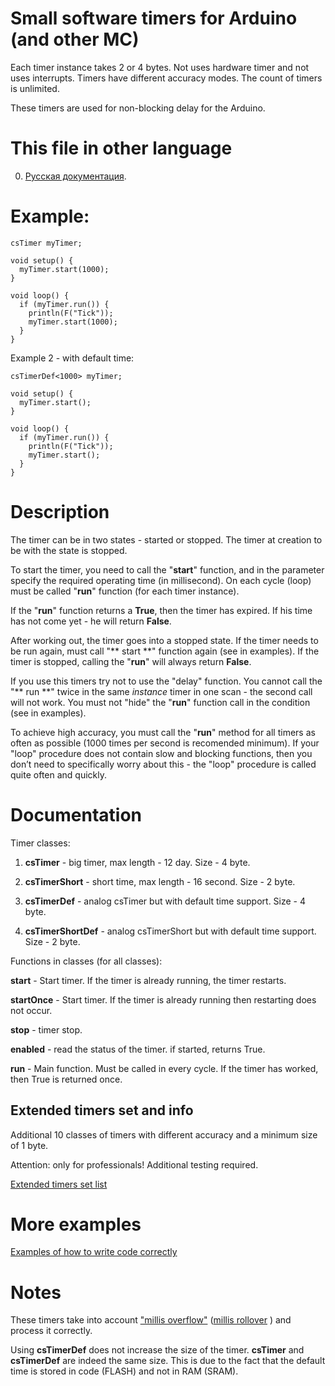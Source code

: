 # Small software timers for Arduino (and other MC)

Each timer instance takes 2 or 4 bytes. Not uses hardware timer and not uses interrupts. Timers have different accuracy modes. The count of timers is unlimited.

These timers are used for non-blocking delay for the Arduino.

# This file in other language
0) [Русская документация](README_RUS.md).

# Example:
````
csTimer myTimer;

void setup() {
  myTimer.start(1000);
}

void loop() {
  if (myTimer.run()) {
    println(F("Tick"));
    myTimer.start(1000);
  }
}

````

Example 2 - with default time:
````
csTimerDef<1000> myTimer;

void setup() {
  myTimer.start();
}

void loop() {
  if (myTimer.run()) {
    println(F("Tick"));
    myTimer.start();
  }
}

````

# Description

The timer can be in two states - started or stopped.
The timer at creation to be with the state is stopped.

To start the timer, you need to call the "**start**" function, and in the parameter specify the required operating time (in millisecond).
On each cycle (loop) must be called "**run**" function (for each timer instance).

If the "**run**" function returns a **True**,  then the timer has expired. If his time has not come yet - he will return **False**.

After working out, the timer goes into a stopped state. If the timer needs to be run again, must call "** start **" function again (see in examples).
If the timer is stopped, calling the "**run**" will always return **False**.

If you use this timers try not to use the "delay" function.
You cannot call the "** run **" twice in the same _instance_ timer in one scan - the second call will not work.
You must not "hide" the "**run**" function call in the condition (see in examples).

To achieve high accuracy, you must call the "**run**" method
for all timers as often as possible (1000 times per second is recomended minimum).
If your "loop" procedure does not contain slow and blocking functions,
then you don’t need to specifically worry about this -
the "loop" procedure is called quite often and quickly.

# Documentation

Timer classes:

1) **csTimer** - big timer, max length - 12 day. Size - 4 byte.

2) **csTimerShort** - short time, max length - 16 second. Size - 2 byte.

3) **csTimerDef** - analog csTimer but with default time support. Size - 4 byte.

4) **csTimerShortDef** - analog csTimerShort but with default time support. Size - 2 byte.

Functions in classes (for all classes):

**start** - Start timer. If the timer is already running, the timer restarts.

**startOnce** - Start timer. If the timer is already running then restarting does not occur.

**stop** - timer stop.

**enabled** - read the status of the timer. if started, returns True.

**run** - Main function. Must be called in every cycle. If the timer has worked, then True is returned once.

## Extended timers set and info

Additional 10 classes of timers with different accuracy and a minimum size of 1 byte.

Attention: only for professionals! Additional testing required.

[Extended timers set list](extended_info.md)

# More examples

[Examples of how to write code correctly](extended_info.md#Examples)

# Notes

These timers take into account ["millis overflow"](https://forum.arduino.cc/index.php?topic=68349.0) ([millis rollover](https://www.faludi.com/2007/12/18/arduino-millis-rollover-handling/) ) and process it correctly.

Using **csTimerDef** does not increase the size of the timer. **csTimer** and **csTimerDef** are indeed the same size. This is due to the fact that the default time is stored in code (FLASH) and not in RAM (SRAM).
